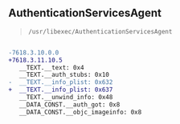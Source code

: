 ## AuthenticationServicesAgent

> `/usr/libexec/AuthenticationServicesAgent`

```diff

-7618.3.10.0.0
+7618.3.11.10.5
   __TEXT.__text: 0x4
   __TEXT.__auth_stubs: 0x10
-  __TEXT.__info_plist: 0x632
+  __TEXT.__info_plist: 0x637
   __TEXT.__unwind_info: 0x48
   __DATA_CONST.__auth_got: 0x8
   __DATA_CONST.__objc_imageinfo: 0x8

```

